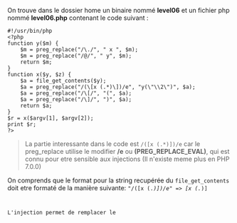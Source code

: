 On trouve dans le dossier home un binaire nommé **level06** et un fichier php nommé **level06.php** contenant le code suivant :
```
#!/usr/bin/php
<?php
function y($m) {
	$m = preg_replace("/\./", " x ", $m);
	$m = preg_replace("/@/", " y", $m);
	return $m;
}
function x($y, $z) {
	$a = file_get_contents($y);
	$a = preg_replace("/(\[x (.*)\])/e", "y(\"\\2\")", $a);
	$a = preg_replace("/\[/", "(", $a);
	$a = preg_replace("/\]/", ")", $a);
	return $a;
}
$r = x($argv[1], $argv[2]);
print $r;
?>
```
> La partie interessante dans le code est <code>/(\[x (.*)\])/e</code> car le preg_replace utilise le modifier **/e** ou **(PREG_REPLACE_EVAL)**, qui est connu pour etre sensible aux injections (Il n'existe meme plus en PHP 7.0.0)

On comprends que le format pour la string recupérée du <code>file_get_contents</code> doit etre formaté de la manière suivante:
<code>"/(\[x (.*)\])/e" => [x (.*)]<c>

L'injection permet de remplacer le

